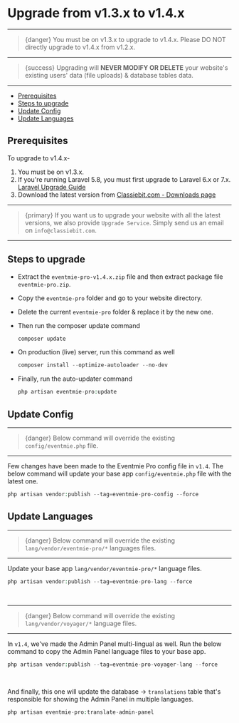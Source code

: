 # Upgrade from v1.3.x to v1.4.x

---

>{danger} You must be on v1.3.x to upgrade to v1.4.x. Please DO NOT directly upgrade to v1.4.x from v1.2.x.

---

>{success} Upgrading will **NEVER MODIFY OR DELETE** your website's existing users' data (file uploads) & database tables data. 

---


- [Prerequisites](#prerequisites)
- [Steps to upgrade](#Steps-to-upgrade)
- [Update Config](#update-config)
- [Update Languages](#update-languages)


<a name="prerequisites"></a> 
## Prerequisites

To upgrade to v1.4.x-

1. You must be on v1.3.x.
2. If you're running Laravel 5.8, you must first upgrade to Laravel 6.x or 7.x. [Laravel Upgrade Guide](https://laravel.com/docs/7.x/upgrade)
3. Download the latest version from [Classiebit.com - Downloads page](https://classiebit.com/downloads)

---

>{primary} If you want us to upgrade your website with all the latest versions, we also provide `Upgrade Service`. Simply send us an email on `info@classiebit.com`. 

---


<a name="Steps-to-upgrade"></a> 
## Steps to upgrade

* Extract the `eventmie-pro-v1.4.x.zip` file and then extract package file `eventmie-pro.zip`.
* Copy the `eventmie-pro` folder and go to your website directory.
* Delete the current `eventmie-pro` folder & replace it by the new one.
* Then run the composer update command

    ```php
    composer update
    ```

* On production (live) server, run this command as well

    ```php
    composer install --optimize-autoloader --no-dev
    ```

* Finally, run the auto-updater command

    ```php
    php artisan eventmie-pro:update
    ```


<a name="update-config"></a> 
## Update Config

---

>{danger} Below command will override the existing `config/eventmie.php` file.

---

Few changes have been made to the Eventmie Pro config file in `v1.4`. The below command will update your base app `config/eventmie.php` file with the latest one.

```php
php artisan vendor:publish --tag=eventmie-pro-config --force
```


<a name="update-languages"></a> 
## Update Languages

---

>{danger} Below command will override the existing `lang/vendor/eventmie-pro/*` languages files.

---

Update your base app `lang/vendor/eventmie-pro/*` language files.

```php
php artisan vendor:publish --tag=eventmie-pro-lang --force
```

<br>

---

>{danger} Below command will override the existing `lang/vendor/voyager/*` language files.

---

In `v1.4`, we've made the Admin Panel multi-lingual as well. Run the below command to copy the Admin Panel language files to your base app.

```php
php artisan vendor:publish --tag=eventmie-pro-voyager-lang --force
```

<br>

And finally, this one will update the database -> `translations` table that's responsible for showing the Admin Panel in multiple languages.

```php
php artisan eventmie-pro:translate-admin-panel
```